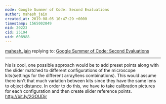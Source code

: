 ```yaml
---
node: Google Summer of Code: Second Evaluations
author: mahesh_jain
created_at: 2019-08-05 10:47:29 +0000
timestamp: 1565002049
nid: 20223
cid: 25194
uid: 608988
---
```




[mahesh_jain](../profile/mahesh_jain) replying to: [Google Summer of Code: Second Evaluations](../notes/rexagod/07-21-2019/google-summer-of-code-second-evaluations)

----
his is cool, one possible approach would be to add preset points along with the slider matched to different configurations of the microscope kits(settings for the different array/lens combinations). This would assume there isn't that much variation between kits since they have the same lens to object distance. In order to do this, we have to take calibration pictures for each configuration and then create slider reference points. http://bit.ly/2GOUDjr